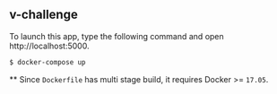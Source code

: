 ## v-challenge

To launch this app, type the following command and open http://localhost:5000.

```sh
$ docker-compose up
```

** Since `Dockerfile` has multi stage build, it requires Docker >= `17.05`.
